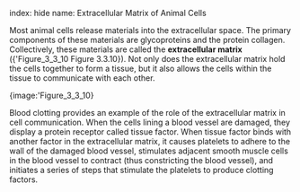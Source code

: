 index: hide
name: Extracellular Matrix of Animal Cells

Most animal cells release materials into the extracellular space. The primary components of these materials are glycoproteins and the protein collagen. Collectively, these materials are called the  **extracellular matrix** ({'Figure_3_3_10 Figure 3.3.10}). Not only does the extracellular matrix hold the cells together to form a tissue, but it also allows the cells within the tissue to communicate with each other.


{image:'Figure_3_3_10}
        

Blood clotting provides an example of the role of the extracellular matrix in cell communication. When the cells lining a blood vessel are damaged, they display a protein receptor called tissue factor. When tissue factor binds with another factor in the extracellular matrix, it causes platelets to adhere to the wall of the damaged blood vessel, stimulates adjacent smooth muscle cells in the blood vessel to contract (thus constricting the blood vessel), and initiates a series of steps that stimulate the platelets to produce clotting factors.
